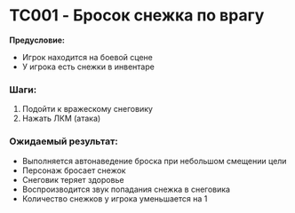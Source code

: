 # TC001 - Бросок снежка по врагу

**Предусловие:** 
- Игрок находится на боевой сцене
- У игрока есть снежки в инвентаре

### Шаги:
1. Подойти к вражескому снеговику
2. Нажать ЛКМ (атака)

### Ожидаемый результат:
- Выполняется автонаведение броска при небольшом смещении цели
- Персонаж бросает снежок
- Снеговик теряет здоровье
- Воспроизводится звук попадания снежка в снеговика
- Количество снежков у игрока уменьшается на 1